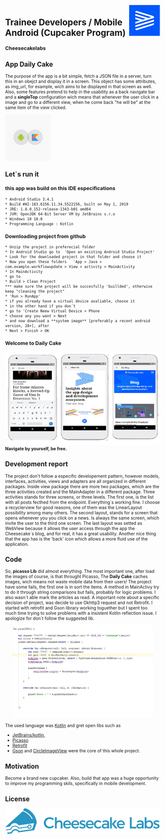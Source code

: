 <img align="right" width="100" height="100" src="favicon.png">

# Trainee Developers / Mobile Android (Cupcaker Program)


### Cheesecakelabs

## App Daily Cake

The purpose of the app is a bit simple, fetch a JSON file in a server, turn this in an obejct and display it in a screen.
This object has some attributes, as img_url, for example, wich aims to be displayed in that screen as well.
Also, some features pretend to help in the usability as a back navigate bar and a **singleTop** configuration wich means that whenever the user click in a image and go to a different view, when he come back "he will be"  at the same item of the *view* clicked.

<img width="150" height="150" src="android_kotlin.png">

## Let´s run it

### this app was build on this IDE especifications

~~~~
* Android Studio 3.4.1
* Build #AI-183.6156.11.34.5522156, built on May 1, 2019
* JRE: 1.8.0_152-release-1343-b01 amd64
* JVM: OpenJDK 64-Bit Server VM by JetBrains s.r.o
* Windows 10 10.0
* Programming Language : Kotlin
~~~~
### Downloading project from github
~~~~
* Unzip the project in preferecial folder
* In Android Studio go to  'Open an existing Android Studio Project'
* Look for the downloaded project in that folder and choose it
* Now you open these folders   'App > Java > com.example.workflowupdate > View > activity > MainActivity
* In MainActivity
* go to
* Build > Clean Project
*** make sure the project will be succesfully 'buillded', otherwise keep "cleaning the project"
* 'Run > RunApp'
* if you already have a virtual device avaliable, choose it
* in the other hand if you don´t
* go to 'Create Neew Virtual Device > Phone
* choose any you want > Next
* and now download a **system image** [preferably a recent android version, 28+], after
* Next > Finish > OK
~~~~
### Welcome to Daily Cake ###
![](blog_page.png)
__Navigate by yourself, be free.__

## Development report

The project don't follow a especific developement pattern, however models, interfaces, activities, views and adapters are all organized in different packages. Inside view package there are more two packages, which are the three activities created and the MainAdapter in a different package.
Three activities stands for three screens, or three levels.
The first one, is the list with all posts fecthed from the endpoint. Everything´s working fine. I choose a recyclerview for good reasons, one of them was the LinearLayout possibility among many others.
The second layout, stands for a screen that opens whenever you you click on a news. Is always the same screen, which invite the user to the third one screen. The last layout was setted as WebView because it allows the user access through the app the Cheesecake´s blog, and for real, it has a great usability.
Another nice thing that the app has is the 'back' icon which allows a more fluid use of the application.

## Code

So, **picasso Lib** did almost everything. The most important one, after load the images of course, is that throught Picasso, The **Daily Cake** caches images, wich means not waste mobile data from their users!
The project have some fails, the first one is in sort the items.
A method in MainActivy try to do it through string comparisons but fails, probably for logic problems. I also wasn´t able mark the articles as read.
A important note about a specific decision of project, was decide to use Okhttp3 request and not Retrofit. I started with retrofit and Gson library working toguether but I spent too much time trying to solve problems with a insistent Kotlin reflection issue. I apologize for don´t follow the suggested lib.

<p align="center">
  <img width="460" height="300" src="code_fragment.jpeg">
</p>

The used language was [Kotlin](https://kotlinlang.org/) and gret open libs such as
* [JetBrains/kotlin](https://github.com/JetBrains/kotlin),
* [Picasso](https://square.github.io/picasso/) 
* [Retrofit](https://square.github.io/retrofit/)
* [Gson](https://github.com/google/gson)
  and [CircleImageView](https://github.com/hdodenhof/CircleImageView) were the core of this whole project.

## Motivation

Become a brand new cupcaker. Also, build that app was a huge opportunity to improve my programming skils, specifically in mobile development.

## License


![alt text](cheesecake.png)




	

